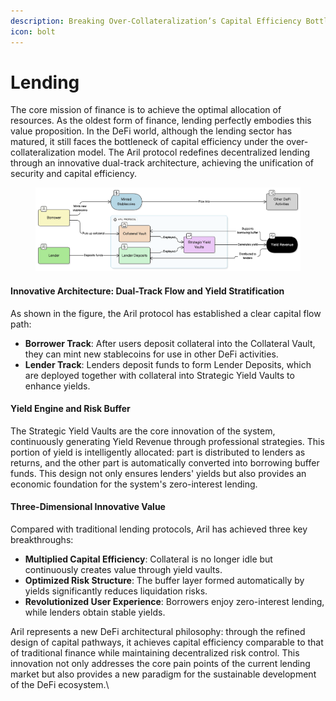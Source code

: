 ```yaml
---
description: Breaking Over-Collateralization’s Capital Efficiency Bottleneck
icon: bolt
---
```


# Lending

The core mission of finance is to achieve the optimal allocation of resources. As the oldest form of finance, lending perfectly embodies this value proposition. In the DeFi world, although the lending sector has matured, it still faces the bottleneck of capital efficiency under the over-collateralization model. The Aril protocol redefines decentralized lending through an innovative dual-track architecture, achieving the unification of security and capital efficiency.

<figure><img src="../.gitbook/assets/lending-struct.jpeg" alt=""><figcaption></figcaption></figure>

#### Innovative Architecture: Dual-Track Flow and Yield Stratification

As shown in the figure, the Aril protocol has established a clear capital flow path:

* **Borrower Track**: After users deposit collateral into the Collateral Vault, they can mint new stablecoins for use in other DeFi activities.
* **Lender Track**: Lenders deposit funds to form Lender Deposits, which are deployed together with collateral into Strategic Yield Vaults to enhance yields.

#### Yield Engine and Risk Buffer

The Strategic Yield Vaults are the core innovation of the system, continuously generating Yield Revenue through professional strategies. This portion of yield is intelligently allocated: part is distributed to lenders as returns, and the other part is automatically converted into borrowing buffer funds. This design not only ensures lenders' yields but also provides an economic foundation for the system's zero-interest lending.

#### Three-Dimensional Innovative Value

Compared with traditional lending protocols, Aril has achieved three key breakthroughs:

* **Multiplied Capital Efficiency**: Collateral is no longer idle but continuously creates value through yield vaults.
* **Optimized Risk Structure**: The buffer layer formed automatically by yields significantly reduces liquidation risks.
* **Revolutionized User Experience**: Borrowers enjoy zero-interest lending, while lenders obtain stable yields.

Aril represents a new DeFi architectural philosophy: through the refined design of capital pathways, it achieves capital efficiency comparable to that of traditional finance while maintaining decentralized risk control. This innovation not only addresses the core pain points of the current lending market but also provides a new paradigm for the sustainable development of the DeFi ecosystem.\
